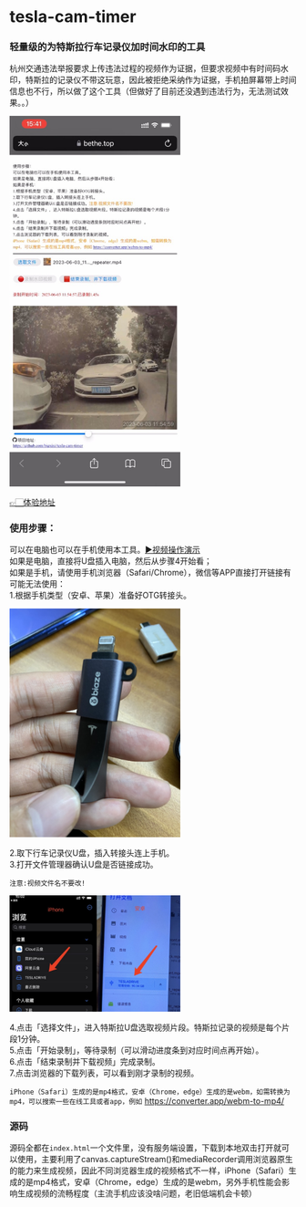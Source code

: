# tesla-cam-timer
### 轻量级的为特斯拉行车记录仪加时间水印的工具  
杭州交通违法举报要求上传违法过程的视频作为证据，但要求视频中有时间码水印，特斯拉的记录仪不带这玩意，因此被拒绝采纳作为证据，手机拍屏幕带上时间信息也不行，所以做了这个工具（但做好了目前还没遇到违法行为，无法测试效果。。）

<p align="left">
<img width="300" alt="Screen Shot" src='https://raw.githubusercontent.com/bigxixi/bigxixi.github.io/master/teslaCamTimer/0.jpg' />
</p>

[👉🏻体验地址](https://bigxixi.com/teslaCamTimer/) 

### 使用步骤：

可以在电脑也可以在手机使用本工具。[▶️视频操作演示](https://www.bilibili.com/video/BV1Pu4y1D7ND/)   
如果是电脑，直接将U盘插入电脑，然后从步骤4开始看；  
如果是手机，请使用手机浏览器（Safari/Chrome），微信等APP直接打开链接有可能无法使用：  
1.根据手机类型（安卓、苹果）准备好OTG转接头。 

<p align="left">
<img width="300" alt="Screen Shot" src='https://raw.githubusercontent.com/bigxixi/bigxixi.github.io/master/teslaCamTimer/2.jpg' />
</p>

2.取下行车记录仪U盘，插入转接头连上手机。  
3.打开文件管理器确认U盘是否链接成功。  

 `注意:视频文件名不要改!`
 
<p align="left">
<img width="300" alt="Screen Shot" src='https://raw.githubusercontent.com/bigxixi/bigxixi.github.io/master/teslaCamTimer/1.jpg' />
</p>  

4.点击「选择文件」，进入特斯拉U盘选取视频片段。特斯拉记录的视频是每个片段1分钟。  
5.点击「开始录制」，等待录制（可以滑动进度条到对应时间点再开始）。  
6.点击「结束录制并下载视频」完成录制。  
7.点击浏览器的下载列表，可以看到刚才录制的视频。  

`iPhone（Safari）生成的是mp4格式，安卓（Chrome，edge）生成的是webm，如需转换为mp4，可以搜索一些在线工具或者app，例如` 
https://converter.app/webm-to-mp4/

### 源码
源码全都在`index.html`一个文件里，没有服务端设置，下载到本地双击打开就可以使用，主要利用了canvas.captureStream()和mediaRecorder调用浏览器原生的能力来生成视频，因此不同浏览器生成的视频格式不一样，iPhone（Safari）生成的是mp4格式，安卓（Chrome，edge）生成的是webm，另外手机性能会影响生成视频的流畅程度（主流手机应该没啥问题，老旧低端机会卡顿）
